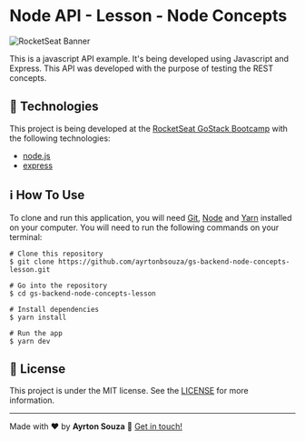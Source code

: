 # Node API - Lesson - Node Concepts

![RocketSeat Banner](https://camo.githubusercontent.com/d25397e9df01fe7882dcc1cbc96bdf052ffd7d0c/68747470733a2f2f73746f726167652e676f6f676c65617069732e636f6d2f676f6c64656e2d77696e642f626f6f7463616d702d676f737461636b2f6865616465722d6465736166696f732e706e67)

This is a javascript API example. It's being developed using Javascript and Express. This API was developed with the purpose of testing the REST concepts.


## 🚀 Technologies
This project is being developed at the [RocketSeat GoStack Bootcamp](https://rocketseat.com.br/bootcamp) with the following technologies:

- [node.js](https://nodejs.org/)
- [express](https://expressjs.com/)

## ℹ️ How To Use

To clone and run this application, you will need [Git](https://git-scm.com/), [Node](https://nodejs.org/) and [Yarn](https://yarnpkg.com/) installed on your computer.
You will need to run the following commands on your terminal:

    # Clone this repository
    $ git clone https://github.com/ayrtonbsouza/gs-backend-node-concepts-lesson.git

    # Go into the repository
    $ cd gs-backend-node-concepts-lesson

    # Install dependencies
    $ yarn install

    # Run the app
    $ yarn dev

## 📝 License
This project is under the MIT license. See the [LICENSE](https://github.com/ayrtonbsouza/ts-gobarber/blob/master/LICENSE) for more information.

 ---
 Made with ❤️ by **Ayrton Souza** :wave: [Get in touch!](https://www.linkedin.com/in/ayrtonsouza)
